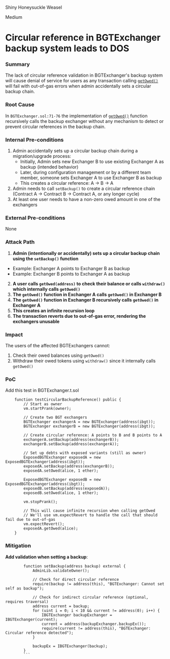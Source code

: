 Shiny Honeysuckle Weasel

Medium

# Circular reference in BGTExchanger backup system leads to DOS

### Summary

The lack of circular reference validation in BGTExchanger's backup system will cause denial of service for users as any transaction calling [`getOwed()`](https://github.com/sherlock-audit/2025-04-burve/blob/main/Burve/src/integrations/BGTExchange/BGTExchanger.sol#L72) will fail with out-of-gas errors when admin accidentally sets a circular backup chain.

### Root Cause

In `BGTExchanger.sol:71-76` the implementation of [`getOwed()`](https://github.com/sherlock-audit/2025-04-burve/blob/main/Burve/src/integrations/BGTExchange/BGTExchanger.sol#L72) function recursively calls the backup exchanger without any mechanism to detect or prevent circular references in the backup chain.

### Internal Pre-conditions

1. Admin accidentally sets up a circular backup chain during a migration/upgrade process:
   - Initially, Admin sets new Exchanger B to use existing Exchanger A as backup (intended behavior)
   - Later, during configuration management or by a different team member, someone sets Exchanger A to use Exchanger B as backup
   - This creates a circular reference: A → B → A
2. Admin needs to call `setBackup()` to create a circular reference chain (Contract A → Contract B → Contract A, or any longer cycle)
3. At least one user needs to have a non-zero owed amount in one of the exchangers

### External Pre-conditions

None

### Attack Path

1. **Admin (intentionally or accidentally) sets up a circular backup chain using the `setBackup()` function**
- Example: Exchanger A points to Exchanger B as backup
- Example: Exchanger B points to Exchanger A as backup
2. **A user calls `getOwed(address)` to check their balance or calls `withdraw()` which internally calls `getOwed()`**
3. **The `getOwed()` function in Exchanger A calls `getOwed()` in Exchanger B**
4. **The `getOwed()` function in Exchanger B recursively calls `getOwed()` in Exchanger A**
5. **This creates an infinite recursion loop**
6. **The transaction reverts due to out-of-gas error, rendering the exchangers unusable**

### Impact

The users of the affected BGTExchangers cannot:
1. Check their owed balances using `getOwed()`
2. Withdraw their owed tokens using `withdraw()` since it internally calls `getOwed()`

### PoC

Add this test in BGTExchanger.t.sol
```solidity
    function testCircularBackupReference() public {
        // Start as owner
        vm.startPrank(owner);

        // Create two BGT exchangers
        BGTExchanger exchangerA = new BGTExchanger(address(ibgt));
        BGTExchanger exchangerB = new BGTExchanger(address(ibgt));

        // Create circular reference: A points to B and B points to A
        exchangerA.setBackup(address(exchangerB));
        exchangerB.setBackup(address(exchangerA));

        // Set up debts with exposed variants (still as owner)
        ExposedBGTExchanger exposedA = new ExposedBGTExchanger(address(ibgt));
        exposedA.setBackup(address(exchangerB));
        exposedA.setOwed(alice, 1 ether);

        ExposedBGTExchanger exposedB = new ExposedBGTExchanger(address(ibgt));
        exposedB.setBackup(address(exposedA));
        exposedB.setOwed(alice, 1 ether);

        vm.stopPrank();

        // This will cause infinite recursion when calling getOwed
        // We'll use vm.expectRevert to handle the call that should fail due to out-of-gas
        vm.expectRevert();
        exposedA.getOwed(alice);
    }
```

### Mitigation

**Add validation when setting a backup**:

```solidity
        function setBackup(address backup) external {
            AdminLib.validateOwner();
            
            // Check for direct circular reference
            require(backup != address(this), "BGTExchanger: Cannot set self as backup");
            
            // Check for indirect circular reference (optional, requires traversal)
            address current = backup;
            for (uint i = 0; i < 10 && current != address(0); i++) {
                IBGTExchanger backupExchanger = IBGTExchanger(current);
                current = address(backupExchanger.backupEx());
                require(current != address(this), "BGTExchanger: Circular reference detected");
            }
            
            backupEx = IBGTExchanger(backup);
        }
        ```